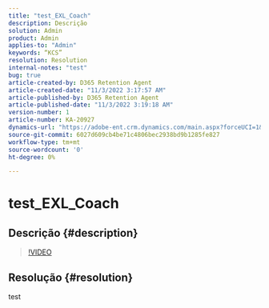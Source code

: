 ```yaml
---
title: "test_EXL_Coach"
description: Descrição
solution: Admin
product: Admin
applies-to: "Admin"
keywords: “KCS”
resolution: Resolution
internal-notes: "test"
bug: true
article-created-by: D365 Retention Agent
article-created-date: "11/3/2022 3:17:57 AM"
article-published-by: D365 Retention Agent
article-published-date: "11/3/2022 3:19:18 AM"
version-number: 1
article-number: KA-20927
dynamics-url: "https://adobe-ent.crm.dynamics.com/main.aspx?forceUCI=1&pagetype=entityrecord&etn=knowledgearticle&id=850b971a-265b-ed11-9561-6045bd0063aa"
source-git-commit: 6027d609cb4be71c4806bec2938bd9b1285fe827
workflow-type: tm+mt
source-wordcount: '0'
ht-degree: 0%

---
```


# test_EXL_Coach

## Descrição {#description}



>[!VIDEO](https://video.tv.adobe.com/v/18696?quality=9&amp;learn=on)




## Resolução {#resolution}


test
